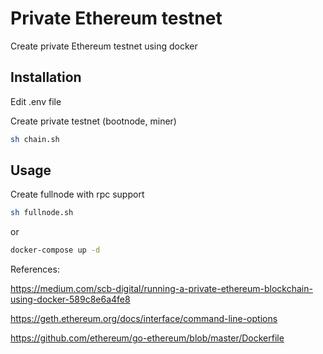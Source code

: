 # Private Ethereum testnet

Create private Ethereum testnet using docker

## Installation

Edit .env file



Create private testnet (bootnode, miner)

```bash
sh chain.sh
```

## Usage

Create fullnode with rpc support

```bash
sh fullnode.sh
```

or
```bash
docker-compose up -d
```

References:

https://medium.com/scb-digital/running-a-private-ethereum-blockchain-using-docker-589c8e6a4fe8

https://geth.ethereum.org/docs/interface/command-line-options

https://github.com/ethereum/go-ethereum/blob/master/Dockerfile

